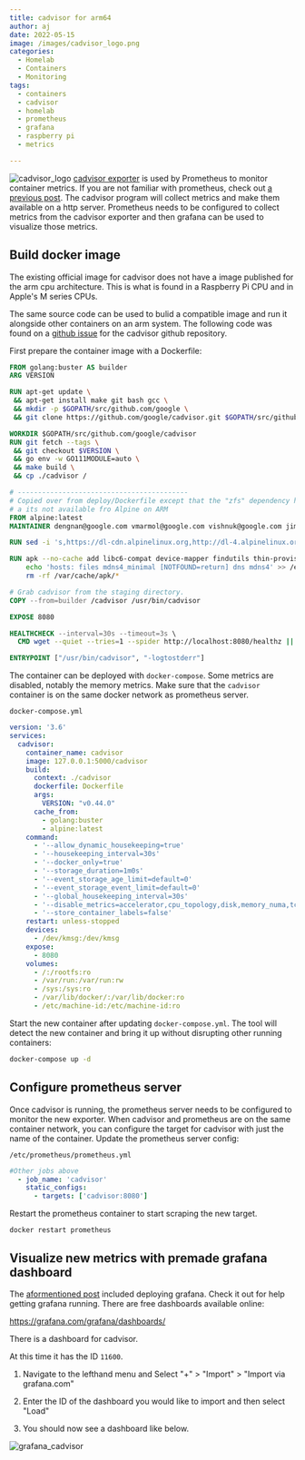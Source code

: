 ```yaml
---
title: cadvisor for arm64
author: aj
date: 2022-05-15
image: /images/cadvisor_logo.png
categories:
  - Homelab
  - Containers
  - Monitoring
tags:
  - containers
  - cadvisor
  - homelab
  - prometheus
  - grafana
  - raspberry pi
  - metrics

---
```


![cadvisor_logo](/images/cadvisor_logo.png)
[cadvisor exporter][1] is used by Prometheus to monitor container metrics. If you are not familiar with prometheus, check out [a previous post][2]. The cadvisor program will collect metrics and make them available on a http server. Prometheus needs to be configured to collect metrics from the cadvisor exporter and then grafana can be used to visualize those metrics.

## Build docker image

The existing official image for cadvisor does not have a image published for the arm cpu architecture. This is what is found in a Raspberry Pi CPU and in Apple's M series CPUs.

The same source code can be used to bulid a compatible image and run it alongside other containers on an arm system. The following code was found on a [github issue][3] for the cadvisor github repository.

First prepare the container image with a Dockerfile:

```Dockerfile
FROM golang:buster AS builder
ARG VERSION

RUN apt-get update \
 && apt-get install make git bash gcc \
 && mkdir -p $GOPATH/src/github.com/google \
 && git clone https://github.com/google/cadvisor.git $GOPATH/src/github.com/google/cadvisor

WORKDIR $GOPATH/src/github.com/google/cadvisor
RUN git fetch --tags \
 && git checkout $VERSION \
 && go env -w GO111MODULE=auto \
 && make build \
 && cp ./cadvisor /

# ------------------------------------------
# Copied over from deploy/Dockerfile except that the "zfs" dependency has been removed
# a its not available fro Alpine on ARM
FROM alpine:latest
MAINTAINER dengnan@google.com vmarmol@google.com vishnuk@google.com jimmidyson@gmail.com stclair@google.com

RUN sed -i 's,https://dl-cdn.alpinelinux.org,http://dl-4.alpinelinux.org,g' /etc/apk/repositories

RUN apk --no-cache add libc6-compat device-mapper findutils thin-provisioning-tools && \
    echo 'hosts: files mdns4_minimal [NOTFOUND=return] dns mdns4' >> /etc/nsswitch.conf && \
    rm -rf /var/cache/apk/*

# Grab cadvisor from the staging directory.
COPY --from=builder /cadvisor /usr/bin/cadvisor

EXPOSE 8080

HEALTHCHECK --interval=30s --timeout=3s \
  CMD wget --quiet --tries=1 --spider http://localhost:8080/healthz || exit 1

ENTRYPOINT ["/usr/bin/cadvisor", "-logtostderr"]
```

The container can be deployed with `docker-compose`. Some metrics are disabled, notably the memory metrics. Make sure that the `cadvisor` container is on the same docker network as prometheus server.

`docker-compose.yml`

```yaml
version: '3.6'
services:
  cadvisor:
    container_name: cadvisor
    image: 127.0.0.1:5000/cadvisor
    build:
      context: ./cadvisor
      dockerfile: Dockerfile
      args:
        VERSION: "v0.44.0"
      cache_from:
        - golang:buster
        - alpine:latest
    command:
      - '--allow_dynamic_housekeeping=true'
      - '--housekeeping_interval=30s'
      - '--docker_only=true'
      - '--storage_duration=1m0s'
      - '--event_storage_age_limit=default=0'
      - '--event_storage_event_limit=default=0'
      - '--global_housekeeping_interval=30s'
      - '--disable_metrics=accelerator,cpu_topology,disk,memory_numa,tcp,udp,percpu,sched,process,hugetlb,referenced_memory,resctrl,cpuset,advtcp,memory_numa'
      - '--store_container_labels=false'
    restart: unless-stopped
    devices:
      - /dev/kmsg:/dev/kmsg
    expose:
      - 8080
    volumes:
      - /:/rootfs:ro
      - /var/run:/var/run:rw
      - /sys:/sys:ro
      - /var/lib/docker/:/var/lib/docker:ro
      - /etc/machine-id:/etc/machine-id:ro
```

Start the new container after updating `docker-compose.yml`. The tool will detect the new container and bring it up without disrupting other running containers:

```bash
docker-compose up -d
```

## Configure prometheus server

Once cadvisor is running, the prometheus server needs to be configured to monitor the new exporter. When cadvisor and prometheus are on the same container network, you can configure the target for cadvisor with just the name of the container. Update the prometheus server config:

`/etc/prometheus/prometheus.yml`

```yaml
#Other jobs above
  - job_name: 'cadvisor'
    static_configs:
      - targets: ['cadvisor:8080']
  ```

Restart the prometheus container to start scraping the new target.

`docker restart prometheus`

## Visualize new metrics with premade grafana dashboard

The [aformentioned post][2] included deploying grafana. Check it out for help getting grafana running. There are free dashboards available online:

https://grafana.com/grafana/dashboards/

There is a dashboard for cadvisor.

At this time it has the ID `11600`.

1. Navigate to the lefthand menu and Select "+" > "Import" > "Import via grafana.com"

2. Enter the ID of the dashboard you would like to import and then select "Load"

3. You should now see a dashboard like below.

![grafana_cadvisor](/images/grafana_cadvisor.png)

 [1]: https://github.com/google/cadvisor
 [2]: /posts/prometheus/
 [3]: https://github.com/google/cadvisor/issues/1236
